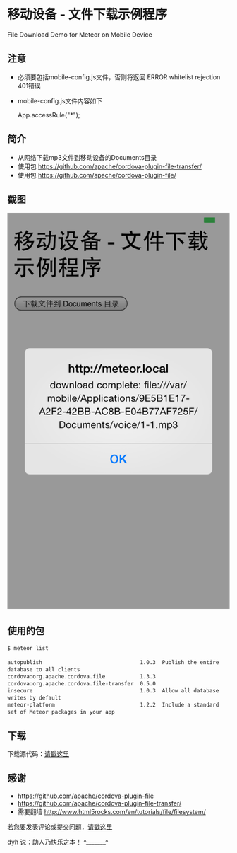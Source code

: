# 移动设备 - 文件下载示例程序

File Download Demo for Meteor on Mobile Device


## 注意

- 必须要包括mobile-config.js文件，否则将返回 ERROR whitelist rejection 401错误
- mobile-config.js文件内容如下


	App.accessRule("*");



## 简介

- 从网络下载mp3文件到移动设备的Documents目录
- 使用包 https://github.com/apache/cordova-plugin-file-transfer/
- 使用包 https://github.com/apache/cordova-plugin-file/


## 截图

![image](screenshot1.png)


## 使用的包

	$ meteor list

	autopublish                               1.0.3  Publish the entire database to all clients
	cordova:org.apache.cordova.file           1.3.3
	cordova:org.apache.cordova.file-transfer  0.5.0
	insecure                                  1.0.3  Allow all database writes by default
	meteor-platform                           1.2.2  Include a standard set of Meteor packages in your app


## 下载

下载源代码：[请戳这里](https://github.com/MeteorChina/MeteorDemo/archive/master.zip)


## 感谢

- https://github.com/apache/cordova-plugin-file
- https://github.com/apache/cordova-plugin-file-transfer/
- 需要翻墙 http://www.html5rocks.com/en/tutorials/file/filesystem/


若您要发表评论或提交问题，[请戳这里](https://github.com/MeteorChina/MeteorDemo/issues)

[dyh](https://github.com/dyh) 说：助人乃快乐之本！  ^_______^